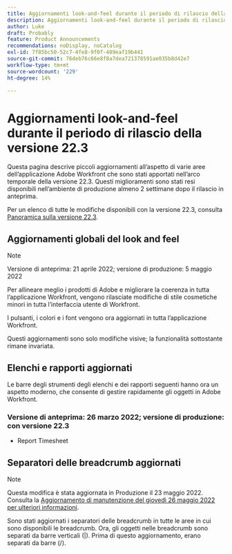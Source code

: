```yaml
---
title: Aggiornamenti look-and-feel durante il periodo di rilascio della versione 22.3
description: Aggiornamenti look-and-feel durante il periodo di rilascio della versione 22.3
author: Luke
draft: Probably
feature: Product Announcements
recommendations: noDisplay, noCatalog
exl-id: 7f85bc50-52c7-4fe8-9f0f-489eaf19b441
source-git-commit: 76deb76c66e8f8a7dea721378591ae035b8d42e7
workflow-type: tm+mt
source-wordcount: '229'
ht-degree: 14%

---
```


# Aggiornamenti look-and-feel durante il periodo di rilascio della versione 22.3

Questa pagina descrive piccoli aggiornamenti all’aspetto di varie aree dell’applicazione Adobe Workfront che sono stati apportati nell’arco temporale della versione 22.3. Questi miglioramenti sono stati resi disponibili nell’ambiente di produzione almeno 2 settimane dopo il rilascio in anteprima.

Per un elenco di tutte le modifiche disponibili con la versione 22.3, consulta [Panoramica sulla versione 22.3](../../../product-announcements/product-releases/22.3-release-activity/22-3-release-overview.md).

## Aggiornamenti globali del look and feel

>[!NOTE]
>
>Versione di anteprima: 21 aprile 2022; versione di produzione: 5 maggio 2022

Per allineare meglio i prodotti di Adobe e migliorare la coerenza in tutta l’applicazione Workfront, vengono rilasciate modifiche di stile cosmetiche minori in tutta l’interfaccia utente di Workfront.

I pulsanti, i colori e i font vengono ora aggiornati in tutta l’applicazione Workfront.

Questi aggiornamenti sono solo modifiche visive; la funzionalità sottostante rimane invariata.

## Elenchi e rapporti aggiornati

Le barre degli strumenti degli elenchi e dei rapporti seguenti hanno ora un aspetto moderno, che consente di gestire rapidamente gli oggetti in Adobe Workfront.

### Versione di anteprima: 26 marzo 2022; versione di produzione: con versione 22.3

* Report Timesheet

## Separatori delle breadcrumb aggiornati

>[!NOTE]
>
>Questa modifica è stata aggiornata in Produzione il 23 maggio 2022. Consulta la [Aggiornamento di manutenzione del giovedì 26 maggio 2022 per ulteriori informazioni](https://one.workfront.com/s/article/Maintenance-Update-on-May-26-2022).

Sono stati aggiornati i separatori delle breadcrumb in tutte le aree in cui sono disponibili le breadcrumb. Ora, gli oggetti nelle breadcrumb sono separati da barre verticali (|). Prima di questo aggiornamento, erano separati da barre (/).
